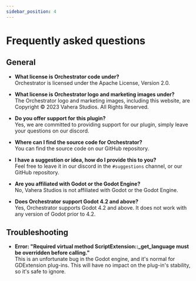 ```yaml
---
sidebar_position: 4
---
```


# Frequently asked questions

## General

* **What license is Orchestrator code under?**<br/>
Orchestrator is licensed under the <ExternalLink href="https://www.apache.org/licenses/LICENSE-2.0">Apache License, Version 2.0</ExternalLink>.

* **What license is Orchestrator logo and marketing images under?**<br/>
The Orchestrator logo and marketing images, including this website, are Copyright © 2023 Vahera Studios. All Rights Reserved.

* **Do you offer support for this plugin?**<br/>
Yes, we are committed to providing support for our plugin, simply leave your questions on our discord.

* **Where can I find the source code for Orchestrator?**<br/>
You can find the source code on our <ExternalLink href="https://github.com/Vahera/godot-orchestrator">GitHub repository</ExternalLink>.

* **I have a suggestion or idea, how do I provide this to you?**<br/>
Feel free to leave it in our discord in the `#suggestions` channel, or our <ExternalLink href="https://github.com/Vahera/godot-orchestrator">GitHub repository</ExternalLink>.

* **Are you affiliated with Godot or the Godot Engine?**<br/>
  No, Vahera Studios is not affiliated with Godot or the Godot Engine.

* **Does Orchestrator support Godot 4.2 and above?**<br/>
  Yes, Orchestrator supports Godot 4.2 and above. It does not work with any version of Godot prior to 4.2.

## Troubleshooting

* **Error: "Required virtual method ScriptExtension::_get_language must be overridden before calling."**<br/>
This is an unfortunate bug in the Godot engine, and it's normal for GDExtension plug-ins.
This will have no impact on the plug-in's stability, so it's safe to ignore.
